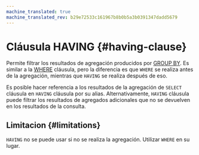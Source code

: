 ```yaml
---
machine_translated: true
machine_translated_rev: b29e72533c161967b8b0b5a3b0391347dadd5679
---
```


# Cláusula HAVING {#having-clause}

Permite filtrar los resultados de agregación producidos por [GROUP BY](group-by.md). Es similar a la [WHERE](where.md) cláusula, pero la diferencia es que `WHERE` se realiza antes de la agregación, mientras que `HAVING` se realiza después de eso.

Es posible hacer referencia a los resultados de la agregación de `SELECT` cláusula en `HAVING` cláusula por su alias. Alternativamente, `HAVING` cláusula puede filtrar los resultados de agregados adicionales que no se devuelven en los resultados de la consulta.

## Limitacion {#limitations}

`HAVING` no se puede usar si no se realiza la agregación. Utilizar `WHERE` en su lugar.
